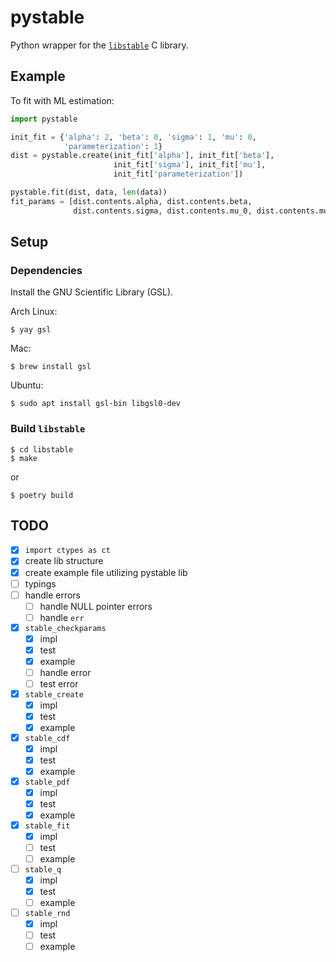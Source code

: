 # pystable

Python wrapper for the [`libstable`](https://www.jstatsoft.org/article/view/v078i01) C library.

## Example

To fit with ML estimation:

```python
import pystable

init_fit = {'alpha': 2, 'beta': 0, 'sigma': 1, 'mu': 0,
            'parameterization': 1}
dist = pystable.create(init_fit['alpha'], init_fit['beta'],
                       init_fit['sigma'], init_fit['mu'],
                       init_fit['parameterization'])

pystable.fit(dist, data, len(data))
fit_params = [dist.contents.alpha, dist.contents.beta,
              dist.contents.sigma, dist.contents.mu_0, dist.contents.mu_1]
```

## Setup
### Dependencies
Install the GNU Scientific Library (GSL).

Arch Linux:
```
$ yay gsl
```

Mac:
```
$ brew install gsl
```

Ubuntu:
```
$ sudo apt install gsl-bin libgsl0-dev
```

### Build `libstable`
```
$ cd libstable
$ make
```

or

```
$ poetry build
```

## TODO
- [x] `import ctypes as ct`
- [x] create lib structure
- [x] create example file utilizing pystable lib
- [ ] typings
- [ ] handle errors
  - [ ] handle NULL pointer errors
  - [ ] handle `err`
- [x] `stable_checkparams`
  - [x] impl
  - [x] test
  - [x] example
  - [ ] handle error
  - [ ] test error
- [x] `stable_create`
  - [x] impl
  - [x] test
  - [x] example
- [x] `stable_cdf`
  - [x] impl
  - [x] test
  - [x] example
- [x] `stable_pdf`
  - [x] impl
  - [x] test
  - [x] example
- [x] `stable_fit`
  - [x] impl
  - [ ] test
  - [ ] example
- [ ] `stable_q`
  - [x] impl
  - [x] test
  - [ ] example
- [ ] `stable_rnd`
  - [x] impl
  - [ ] test
  - [ ] example
